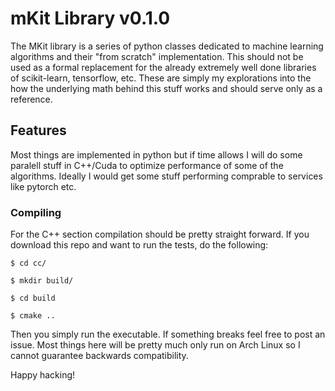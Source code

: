 # mKit Library v0.1.0
The MKit library is a series of python classes dedicated to machine learning algorithms and their "from scratch" implementation. This should not be used as a formal replacement for the already extremely well done libraries of scikit-learn, tensorflow, etc. These are simply my explorations into the how the underlying math behind this stuff works and should serve only as a reference.

## Features
Most things are implemented in python but if time allows I will do some paralell stuff in C++/Cuda to optimize performance of some of the algorithms. Ideally I would get some stuff performing comprable to services like pytorch etc.

### Compiling
For the C++ section compilation should be pretty straight forward. If you download this repo and want to run the tests, do the following:

`$ cd cc/`

`$ mkdir build/`

`$ cd build`

`$ cmake ..`

Then you simply run the executable. If something breaks feel free to post an issue. Most things here will be pretty much only run on Arch Linux so I cannot guarantee backwards compatibility.

Happy hacking!

